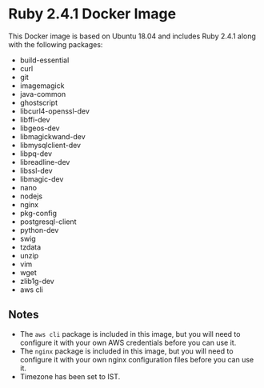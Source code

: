 # Ruby 2.4.1 Docker Image

This Docker image is based on Ubuntu 18.04 and includes Ruby 2.4.1 along with the following packages:

- build-essential
- curl
- git
- imagemagick
- java-common
- ghostscript
- libcurl4-openssl-dev
- libffi-dev
- libgeos-dev
- libmagickwand-dev
- libmysqlclient-dev
- libpq-dev
- libreadline-dev
- libssl-dev
- libmagic-dev
- nano
- nodejs
- nginx
- pkg-config
- postgresql-client
- python-dev
- swig
- tzdata
- unzip
- vim
- wget
- zlib1g-dev
- aws cli

## Notes

- The `aws cli` package is included in this image, but you will need to configure it with your own AWS credentials before you can use it.
- The `nginx` package is included in this image, but you will need to configure it with your own nginx configuration files before you can use it.
- Timezone has been set to IST.